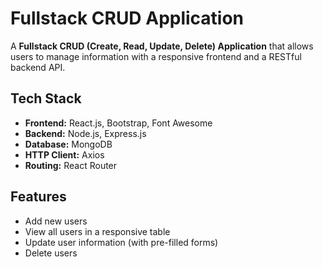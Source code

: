 #  Fullstack CRUD Application
A **Fullstack CRUD (Create, Read, Update, Delete) Application** that allows users to manage information with a responsive frontend and a RESTful backend API.

## Tech Stack
- **Frontend:** React.js, Bootstrap, Font Awesome  
- **Backend:** Node.js, Express.js  
- **Database:** MongoDB  
- **HTTP Client:** Axios  
- **Routing:** React Router  

## Features
- Add new users  
- View all users in a responsive table  
- Update user information (with pre-filled forms)  
- Delete users  
